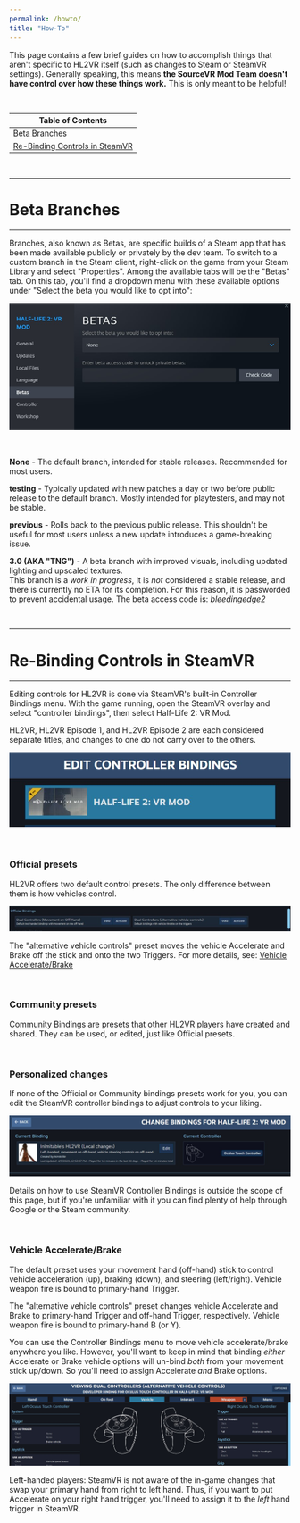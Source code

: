 ```yaml
---
permalink: /howto/
title: "How-To"
---
```


This page contains a few brief guides on how to accomplish things that aren't specific to HL2VR itself (such as changes to Steam or SteamVR settings).
Generally speaking, this means **the SourceVR Mod Team doesn't have control over how these things work.**
This is only meant to be helpful!

<br />

| Table of Contents  |
| ------------- |
| [Beta Branches](#beta-branches)  |
| [Re-Binding Controls in SteamVR](#re-binding-controls-in-steamvr)  |


<br />

---

# Beta Branches

---

Branches, also known as Betas, are specific builds of a Steam app that has been made available publicly or privately by the dev team.
To switch to a custom branch in the Steam client, right-click on the game from your Steam Library and select "Properties". Among the available tabs will be the "Betas" tab.
On this tab, you'll find a dropdown menu with these available options under "Select the beta you would like to opt into":

![Steam Betas](/assets/images/controls/SteamBetas.jpg)

<br />

**None** - The default branch, intended for stable releases. Recommended for most users.

**testing** - Typically updated with new patches a day or two before public release to the default branch. Mostly intended for playtesters, and may not be stable.

**previous** - Rolls back to the previous public release. This shouldn't be useful for most users unless a new update introduces a game-breaking issue.

**3.0 (AKA "TNG")** - A beta branch with improved visuals, including updated lighting and upscaled textures.  
This branch is a *work in progress*, it is *not* considered a stable release, and there is currently no ETA for its completion. For this reason, it is passworded to prevent accidental usage. The beta access code is: *bleedingedge2*

<br />

---

# Re-Binding Controls in SteamVR

---

Editing controls for HL2VR is done via SteamVR's built-in Controller Bindings menu. With the game running, open the SteamVR overlay and select "controller bindings", then select Half-Life 2: VR Mod.

HL2VR, HL2VR Episode 1, and HL2VR Episode 2 are each considered separate titles, and changes to one do not carry over to the others.

![Bindings Edit](/assets/images/controls/Bindings-Edit.jpg)

<br />

### Official presets

HL2VR offers two default control presets. The only difference between them is how vehicles control.

![Bindings Official](/assets/images/controls/Bindings-Official_small.jpg)

The "alternative vehicle controls" preset moves the vehicle Accelerate and Brake off the stick and onto the two Triggers.
For more details, see: [Vehicle Accelerate/Brake](#vehicle-acceleratebrake)

<br />

### Community presets

Community Bindings are presets that other HL2VR players have created and shared.
They can be used, or edited, just like Official presets.

<br />

### Personalized changes

If none of the Official or Community bindings presets work for you, you can edit the SteamVR controller bindings to adjust controls to your liking.

![Bindings personalize](/assets/images/controls/Bindings-personalize.jpg)

Details on how to use SteamVR Controller Bindings is outside the scope of this page, but if you're unfamiliar with it you can find plenty of help through Google or the Steam community.

<br />

### Vehicle Accelerate/Brake

The default preset uses your movement hand (off-hand) stick to control vehicle acceleration (up), braking (down), and steering (left/right).
Vehicle weapon fire is bound to primary-hand Trigger.

The "alternative vehicle controls" preset changes vehicle Accelerate and Brake to primary-hand Trigger and off-hand Trigger, respectively.
Vehicle weapon fire is bound to primary-hand B (or Y).  

You can use the Controller Bindings menu to move vehicle accelerate/brake anywhere you like.
However, you'll want to keep in mind that binding *either* Accelerate or Brake vehicle options will un-bind *both* from your movement stick up/down.
So you'll need to assign Accelerate *and* Brake options.

![Bindings Accelerate](/assets/images/controls/Bindings-Accelerate.jpg)

Left-handed players: SteamVR is not aware of the in-game changes that swap your primary hand from right to left hand. 
Thus, if you want to put Accelerate on your right hand trigger, you'll need to assign it to the *left* hand trigger in SteamVR.
